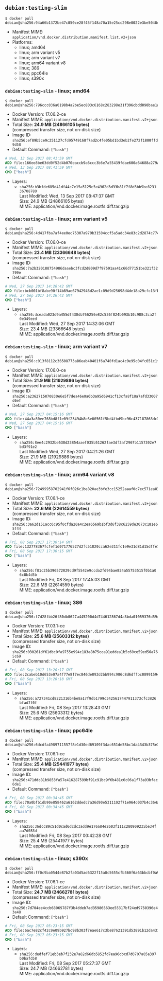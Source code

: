 ## `debian:testing-slim`

```console
$ docker pull debian@sha256:94a66b1372be47c050ce28f45f148a70a15e25cc298e0022e3be5048cfbe514e
```

-	Manifest MIME: `application/vnd.docker.distribution.manifest.list.v2+json`
-	Platforms:
	-	linux; amd64
	-	linux; arm variant v5
	-	linux; arm variant v7
	-	linux; arm64 variant v8
	-	linux; 386
	-	linux; ppc64le
	-	linux; s390x

### `debian:testing-slim` - linux; amd64

```console
$ docker pull debian@sha256:796ccc036a0198b4a2be5ec803c6168c283298e31f396cbdd090bae1a602f110
```

-	Docker Version: 17.06.2-ce
-	Manifest MIME: `application/vnd.docker.distribution.manifest.v2+json`
-	Total Size: **24.9 MB (24866105 bytes)**  
	(compressed transfer size, not on-disk size)
-	Image ID: `sha256:ef89b5ce9c251127cfd95749168f7ad2c4fe05bd1bd3eb2fe272f1800ffd9d58`
-	Default Command: `["bash"]`

```dockerfile
# Wed, 13 Sep 2017 08:41:59 GMT
ADD file:166ee8be63dd0f52d4b070eaccb9a6ccc3b6e7a55439fdae600a64688a279a73 in / 
# Wed, 13 Sep 2017 08:41:59 GMT
CMD ["bash"]
```

-	Layers:
	-	`sha256:b3bfde685d41df44c7e15a5125e5e4962d3d33b81f7f8d3bb9be823136708780`  
		Last Modified: Wed, 13 Sep 2017 08:47:37 GMT  
		Size: 24.9 MB (24866105 bytes)  
		MIME: application/vnd.docker.image.rootfs.diff.tar.gzip

### `debian:testing-slim` - linux; arm variant v5

```console
$ docker pull debian@sha256:4d417fba7af4ee0ec75307a979b31504ccf5a5adc34e83c2d2874c77436d7a9c
```

-	Docker Version: 17.06.0-ce
-	Manifest MIME: `application/vnd.docker.distribution.manifest.v2+json`
-	Total Size: **23.4 MB (23366648 bytes)**  
	(compressed transfer size, not on-disk size)
-	Image ID: `sha256:7a2b320188754986daaebc3fcd2d809d7f97591aa41c66d77151be321f32799e`
-	Default Command: `["bash"]`

```dockerfile
# Wed, 27 Sep 2017 14:26:42 GMT
ADD file:bcb001bf8abe90f14b89ae67942946d2ae1c09d9d25698d4de18a29cfc13fbcb in / 
# Wed, 27 Sep 2017 14:26:42 GMT
CMD ["bash"]
```

-	Layers:
	-	`sha256:dceada023d9a455df438db766256e82c536f824b093b10c988c3ca2f0e349eed`  
		Last Modified: Wed, 27 Sep 2017 14:32:06 GMT  
		Size: 23.4 MB (23366648 bytes)  
		MIME: application/vnd.docker.image.rootfs.diff.tar.gzip

### `debian:testing-slim` - linux; arm variant v7

```console
$ docker pull debian@sha256:c013f8112c36508773a86eab40401f6a740fd1ac4c9e95c04fc651c1f0a7e2f2
```

-	Docker Version: 17.06.0-ce
-	Manifest MIME: `application/vnd.docker.distribution.manifest.v2+json`
-	Total Size: **21.9 MB (21929886 bytes)**  
	(compressed transfer size, not on-disk size)
-	Image ID: `sha256:a2362715070830e6e5f7dea46e0a6b3a95d6941cf13cfa8f18a7afd33007d6ef`
-	Default Command: `["bash"]`

```dockerfile
# Wed, 27 Sep 2017 04:15:16 GMT
ADD file:44a3a30ee768bd8f1e09f23494b8e3e00561f5bd4fbd9bc96c437187868dc33e in / 
# Wed, 27 Sep 2017 04:15:16 GMT
CMD ["bash"]
```

-	Layers:
	-	`sha256:8ee4c2932be538d23854aaef035b51262fae3df3af2967b1157302e7bd3f91e2`  
		Last Modified: Wed, 27 Sep 2017 04:21:26 GMT  
		Size: 21.9 MB (21929886 bytes)  
		MIME: application/vnd.docker.image.rootfs.diff.tar.gzip

### `debian:testing-slim` - linux; arm64 variant v8

```console
$ docker pull debian@sha256:72499958702941f6f026c1be820ae3bfe3cc15252aaaf0c7ec571ea839b923a7
```

-	Docker Version: 17.06.1-ce
-	Manifest MIME: `application/vnd.docker.distribution.manifest.v2+json`
-	Total Size: **22.6 MB (22614559 bytes)**  
	(compressed transfer size, not on-disk size)
-	Image ID: `sha256:3a62d151acc6c95f0cfda20a4c2ea6569b1bf3d6f38c6259de3073c181e65f44`
-	Default Command: `["bash"]`

```dockerfile
# Fri, 08 Sep 2017 17:30:14 GMT
ADD file:132778367fcfef1d071776527d2fc51820cca62e311fc1e9e31d81d15dffe704 in / 
# Fri, 08 Sep 2017 17:30:15 GMT
CMD ["bash"]
```

-	Layers:
	-	`sha256:f81c25b396572029cd9f5542e9ccda2fd94bae824a55753515f0b1a06c8b4d5b`  
		Last Modified: Fri, 08 Sep 2017 17:45:03 GMT  
		Size: 22.6 MB (22614559 bytes)  
		MIME: application/vnd.docker.image.rootfs.diff.tar.gzip

### `debian:testing-slim` - linux; 386

```console
$ docker pull debian@sha256:f7d28fbb26f80db0627a445200d4d744612867d4a3bda01059376d594942f903
```

-	Docker Version: 17.03.1-ce
-	Manifest MIME: `application/vnd.docker.distribution.manifest.v2+json`
-	Total Size: **25.6 MB (25603312 bytes)**  
	(compressed transfer size, not on-disk size)
-	Image ID: `sha256:030261df61dbc0fa9755e994c183a8b75cca91eddea1b5c60ce59ed56a765c69`
-	Default Command: `["bash"]`

```dockerfile
# Fri, 08 Sep 2017 13:20:17 GMT
ADD file:2cabeb10d653e07a4f77e8f7ec846de092d2bb994c906c8d6dffbc0899159428 in / 
# Fri, 08 Sep 2017 13:20:18 GMT
CMD ["bash"]
```

-	Layers:
	-	`sha256:a727341cd8221316b4be8a17f9db1799c3425617447911373cfc3826bfad7f0f`  
		Last Modified: Fri, 08 Sep 2017 13:28:43 GMT  
		Size: 25.6 MB (25603312 bytes)  
		MIME: application/vnd.docker.image.rootfs.diff.tar.gzip

### `debian:testing-slim` - linux; ppc64le

```console
$ docker pull debian@sha256:6dcdfa4989711557f8e1d30ed69109f34ac651de58bc1da4343b375e3895f181
```

-	Docker Version: 17.06.1-ce
-	Manifest MIME: `application/vnd.docker.distribution.manifest.v2+json`
-	Total Size: **25.4 MB (25441977 bytes)**  
	(compressed transfer size, not on-disk size)
-	Image ID: `sha256:471ddc81b9853fa57e416287599bf91c91bc9f6b481c6c06a1f73a93bfac6de1`
-	Default Command: `["bash"]`

```dockerfile
# Fri, 08 Sep 2017 00:34:45 GMT
ADD file:70a0bfb1db90e858462a6162ddedc7a36d90e5311102f71e964c037b4c364abd in / 
# Fri, 08 Sep 2017 00:34:45 GMT
CMD ["bash"]
```

-	Layers:
	-	`sha256:36dcc89c51d0cad6dcdc3add9e176a84e2603f111c280909235be34faa7d083d`  
		Last Modified: Fri, 08 Sep 2017 00:42:28 GMT  
		Size: 25.4 MB (25441977 bytes)  
		MIME: application/vnd.docker.image.rootfs.diff.tar.gzip

### `debian:testing-slim` - linux; s390x

```console
$ docker pull debian@sha256:ff0c9ba0544e87b2fa03d5ad6322f15a8c5655cfb360f6a63bbcbf0a9e7fce91
```

-	Docker Version: 17.06.1-ce
-	Manifest MIME: `application/vnd.docker.distribution.manifest.v2+json`
-	Total Size: **24.7 MB (24662781 bytes)**  
	(compressed transfer size, not on-disk size)
-	Image ID: `sha256:7d704ee4ccb68069787f3b4ddeb7ad35986563ee55317bf24ed9750396e43e48`
-	Default Command: `["bash"]`

```dockerfile
# Fri, 08 Sep 2017 05:23:15 GMT
ADD file:6ac7e82cf42c9e09b927bc98b303f7eae617c3be87621391d53891b12da431f6 in / 
# Fri, 08 Sep 2017 05:23:15 GMT
CMD ["bash"]
```

-	Layers:
	-	`sha256:dedfef71eb3eb7f232e7a82d66db5852fd7ea96dbcd7d0707a05a397b0bafd58`  
		Last Modified: Fri, 08 Sep 2017 05:27:37 GMT  
		Size: 24.7 MB (24662781 bytes)  
		MIME: application/vnd.docker.image.rootfs.diff.tar.gzip
